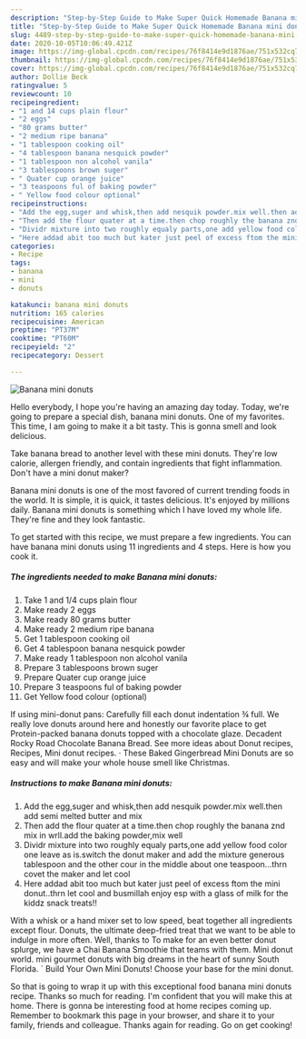 ```yaml
---
description: "Step-by-Step Guide to Make Super Quick Homemade Banana mini donuts"
title: "Step-by-Step Guide to Make Super Quick Homemade Banana mini donuts"
slug: 4489-step-by-step-guide-to-make-super-quick-homemade-banana-mini-donuts
date: 2020-10-05T10:06:49.421Z
image: https://img-global.cpcdn.com/recipes/76f8414e9d1876ae/751x532cq70/banana-mini-donuts-recipe-main-photo.jpg
thumbnail: https://img-global.cpcdn.com/recipes/76f8414e9d1876ae/751x532cq70/banana-mini-donuts-recipe-main-photo.jpg
cover: https://img-global.cpcdn.com/recipes/76f8414e9d1876ae/751x532cq70/banana-mini-donuts-recipe-main-photo.jpg
author: Dollie Beck
ratingvalue: 5
reviewcount: 10
recipeingredient:
- "1 and 14 cups plain flour"
- "2 eggs"
- "80 grams butter"
- "2 medium ripe banana"
- "1 tablespoon cooking oil"
- "4 tablespoon banana nesquick powder"
- "1 tablespoon non alcohol vanila"
- "3 tablespoons brown suger"
- " Quater cup orange juice"
- "3 teaspoons ful of baking powder"
- " Yellow food colour optional"
recipeinstructions:
- "Add the egg,suger and whisk,then add nesquik powder.mix well.then add semi melted butter and mix"
- "Then add the flour quater at a time.then chop roughly the banana znd mix in wrll.add the baking powder,mix well"
- "Dividr mixture into two roughly equaly parts,one add yellow food color one leave as is.switch the donut maker and add the mixture generous tablespoon and the other cour in the middle about one teaspoon...thrn covet the maker and let cool"
- "Here addad abit too much but kater just peel of excess ftom the mini donut..thrn let cool and busmillah enjoy esp with a glass of milk for the kiddz snack treats!!"
categories:
- Recipe
tags:
- banana
- mini
- donuts

katakunci: banana mini donuts 
nutrition: 165 calories
recipecuisine: American
preptime: "PT37M"
cooktime: "PT60M"
recipeyield: "2"
recipecategory: Dessert

---
```



![Banana mini donuts](https://img-global.cpcdn.com/recipes/76f8414e9d1876ae/751x532cq70/banana-mini-donuts-recipe-main-photo.jpg)

Hello everybody, I hope you're having an amazing day today. Today, we're going to prepare a special dish, banana mini donuts. One of my favorites. This time, I am going to make it a bit tasty. This is gonna smell and look delicious.

Take banana bread to another level with these mini donuts. They&#39;re low calorie, allergen friendly, and contain ingredients that fight inflammation. Don&#39;t have a mini donut maker?

Banana mini donuts is one of the most favored of current trending foods in the world. It is simple, it is quick, it tastes delicious. It's enjoyed by millions daily. Banana mini donuts is something which I have loved my whole life. They're fine and they look fantastic.


To get started with this recipe, we must prepare a few ingredients. You can have banana mini donuts using 11 ingredients and 4 steps. Here is how you cook it.

<!--inarticleads1-->

##### The ingredients needed to make Banana mini donuts:

1. Take 1 and 1/4 cups plain flour
1. Make ready 2 eggs
1. Make ready 80 grams butter
1. Make ready 2 medium ripe banana
1. Get 1 tablespoon cooking oil
1. Get 4 tablespoon banana nesquick powder
1. Make ready 1 tablespoon non alcohol vanila
1. Prepare 3 tablespoons brown suger
1. Prepare  Quater cup orange juice
1. Prepare 3 teaspoons ful of baking powder
1. Get  Yellow food colour (optional)


If using mini-donut pans: Carefully fill each donut indentation ¾ full. We really love donuts around here and honestly our favorite place to get Protein-packed banana donuts topped with a chocolate glaze. Decadent Rocky Road Chocolate Banana Bread. See more ideas about Donut recipes, Recipes, Mini donut recipes. · These Baked Gingerbread Mini Donuts are so easy and will make your whole house smell like Christmas. 

<!--inarticleads2-->

##### Instructions to make Banana mini donuts:

1. Add the egg,suger and whisk,then add nesquik powder.mix well.then add semi melted butter and mix
1. Then add the flour quater at a time.then chop roughly the banana znd mix in wrll.add the baking powder,mix well
1. Dividr mixture into two roughly equaly parts,one add yellow food color one leave as is.switch the donut maker and add the mixture generous tablespoon and the other cour in the middle about one teaspoon...thrn covet the maker and let cool
1. Here addad abit too much but kater just peel of excess ftom the mini donut..thrn let cool and busmillah enjoy esp with a glass of milk for the kiddz snack treats!!


With a whisk or a hand mixer set to low speed, beat together all ingredients except flour. Donuts, the ultimate deep-fried treat that we want to be able to indulge in more often. Well, thanks to To make for an even better donut splurge, we have a Chai Banana Smoothie that teams with them. Mini donut world. mini gourmet donuts with big dreams in the heart of sunny South Florida. ` Build Your Own Mini Donuts! Choose your base for the mini donut. 

So that is going to wrap it up with this exceptional food banana mini donuts recipe. Thanks so much for reading. I'm confident that you will make this at home. There is gonna be interesting food at home recipes coming up. Remember to bookmark this page in your browser, and share it to your family, friends and colleague. Thanks again for reading. Go on get cooking!
